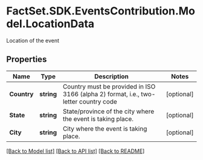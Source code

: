 # FactSet.SDK.EventsContribution.Model.LocationData
Location of the event

## Properties

Name | Type | Description | Notes
------------ | ------------- | ------------- | -------------
**Country** | **string** | Country must be provided in ISO 3166 (alpha 2) format, i.e., two-letter country code | [optional] 
**State** | **string** | State/province of the city where the event is taking place. | [optional] 
**City** | **string** | City where the event is taking place. | [optional] 

[[Back to Model list]](../README.md#documentation-for-models) [[Back to API list]](../README.md#documentation-for-api-endpoints) [[Back to README]](../README.md)

